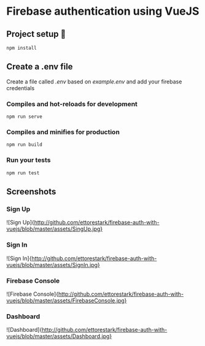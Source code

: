 # Firebase authentication using VueJS

## Project setup 🚀
```
npm install
```

## Create a .env file

Create a file called *.env* based on *example.env* and add your firebase credentials

### Compiles and hot-reloads for development
```
npm run serve
```

### Compiles and minifies for production
```
npm run build
```

### Run your tests
```
npm run test
```

## Screenshots

### Sign Up
![Sign Up]{http://github.com/ettorestark/firebase-auth-with-vuejs/blob/master/assets/SingUp.jpg}

### Sign In
![Sign In]{http://github.com/ettorestark/firebase-auth-with-vuejs/blob/master/assets/SignIn.jpg}

### Firebase Console
![Firebase Console]{http://github.com/ettorestark/firebase-auth-with-vuejs/blob/master/assets/FirebaseConsole.jpg}

### Dashboard
![Dashboard]{http://github.com/ettorestark/firebase-auth-with-vuejs/blob/master/assets/Dashboard.jpg}
